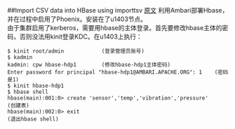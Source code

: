 ##Import CSV data into HBase using importtsv
[原文](https://community.hortonworks.com/articles/4942/import-csv-data-into-hbase-using-importtsv.html)
利用Ambari部署Hbase，并在过程中启用了Phoenix。安装在了u1403节点。  
由于集群启用了kerberos，需要用hbase的主体登录。首先要修改hbase主体的密码，否则没法用kinit登录KDC。在u1403上执行：
```
$ kinit root/admin            (登录管理员账号)
$ kadmin 
kadmin: cpw hbase-hdp1        (修改hbase-hdp1主体密码)
Enter password for principal "hbase-hdp1@AMBARI.APACHE.ORG": 1    (密码是1)
$ kinit hbase-hdp1            
$ hbase shell
hbase(main):001:0> create 'sensor','temp','vibration','pressure'    (创建表)
hbase(main):002:0> exit                                             (退出hbase shell)
```  
